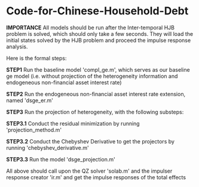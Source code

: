 # Code-for-Chinese-Household-Debt

**IMPORTANCE**
All models should be run after the Inter-temporal HJB problem is solved, which should only take a few seconds. They will load the initial states solved by the HJB problem and proceed the impulse response analysis.

Here is the formal steps:

**STEP1**
Run the baseline model 'compl_ge.m', which serves as our baseline ge model (i.e. without projection of the heterogeneity information and endogeneous non-financial asset interest rate)

**STEP2**
Run the endogeneous non-financial asset interest rate extension, named 'dsge_er.m'

**STEP3**
Run the projection of heterogeneity, with the following substeps:

**STEP3.1**
Conduct the residual minimization by running 'projection_method.m'

**STEP3.2**
Conduct the Chebyshev Derivative to get the projectors by running 'chebyshev_derivative.m'

**STEP3.3**
Run the model 'dsge_projection.m'

All above should call upon the QZ solver 'solab.m' and the impulser response creator 'ir.m' and get the impulse responses of the total effects

